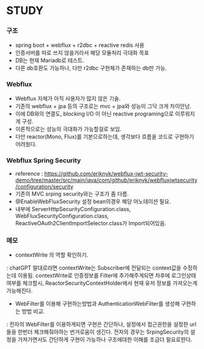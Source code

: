 # STUDY

### 구조
* spring boot + webflux + r2dbc + reactive redis 사용
* 인증서버를 따로 쓰지 않을거라서 해당 모듈처리 극대화 목표
* DB는 현재 Mariadb로 테스트. 
* 다른 db호환도 가능하나, 다만 r2dbc 구현체가 존재하는 db만 가능.

### Webflux
* Webflux 자체가 아직 사용자가 많지 않은 기술.
* 기존의 webflux + jpa 등의 구조로는 mvc + jpa와 성능이 그닥 크게 차이안남.
* 이에 DB와의 연결도, blocking I/O 이 아닌 reactive programing으로 이루워지게 구성.
* 이론적으로는 성능의 극대화가 가능할걸로 보임.
* 다만 reactor(Mono, Flux)를 기본으로하는데, 생각보다 흐름을 코드로 구현하기 어려웠다.

### Webflux Spring Security
* reference : https://github.com/eriknyk/webflux-jwt-security-demo/tree/master/src/main/java/com/github/eriknyk/webfluxjwtsecurity/configuration/security
* 기존의 MVC srping security와는 구조가 좀 다름.
* @EnableWebFluxSecurity 설정 bean의경우 해당 어노테이션 필요.
* 내부에 ServerHttpSecurityConfiguration.class, WebFluxSecurityConfiguration.class, ReactiveOAuth2ClientImportSelector.class가 Import되어있음.

### 메모
* contextWrite 의 역할 확인하기.

: chatGPT 말대로라면 contextWrite는 Subscriber에 전달되는 context값을 수정하는데 이용됨.
contextWrite로 인증정보를 Filter에 추가해주게되면 차후에 로그인상태여부를 체크할시, ReactorSecurityContextHolder에서
현재 유저 정보를 가져오는게 가능해진다.

* WebFilter를 이용해 구현하는방법과 AuthenticationWebFilter를 생성해 구현하는 방법 비교.

: 전자의 WebFilter를 이용하게되면 구현은 간단하나, 설정에서 접근권한을 설정한 url들을 한번더
체크해줘야하는 번거로움이 생긴다. 전자의 경우는 SrpingSecurity의 설정을 가져가면서도 간단하게 구현이
가능하나 구조에대한 이해를 조금더 필요로한다.
